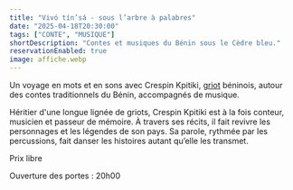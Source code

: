 ```yaml
---
title: "Vivó tín’sá - sous l’arbre à palabres"
date: "2025-04-18T20:30:00"
tags: ["CONTE", "MUSIQUE"]
shortDescription: "Contes et musiques du Bénin sous le Cèdre bleu."
reservationEnabled: true
image: affiche.webp
---
```


Un voyage en mots et en sons avec Crespin Kpitiki, [griot](https://fr.wikipedia.org/wiki/Griot) béninois, autour des contes traditionnels du Bénin, accompagnés de musique.

Héritier d'une longue lignée de griots, Crespin Kpitiki est à la fois conteur, musicien et passeur de mémoire. À travers ses récits, il fait revivre les personnages et les légendes de son pays. Sa parole, rythmée par les percussions, fait danser les histoires autant qu’elle les transmet.

Prix libre

Ouverture des portes : 20h00
